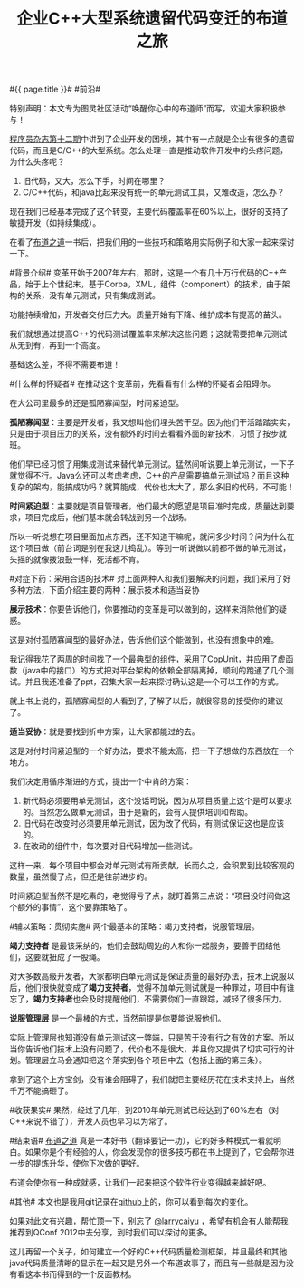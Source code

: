 ﻿---
layout: post
title: 企业C++大型系统遗留代码变迁的布道之旅
---
#{{ page.title }}#
#前沿#

特别声明：本文专为图灵社区活动“唤醒你心中的布道师”而写，欢迎大家积极参与！

[程序员杂志第十二期](http://www.programmer.com.cn/9072/)中讲到了企业开发的困境，其中有一点就是企业有很多的遗留代码，而且是C/C++的大型系统。怎么处理一直是推动软件开发中的头疼问题，为什么头疼呢？

 1. 旧代码，又大，怎么下手，时间在哪里？
 2. C/C++代码，和java比起来没有统一的单元测试工具，又难改造，怎么办？

现在我们已经基本完成了这个转变，主要代码覆盖率在60%以上，很好的支持了敏捷开发（如持续集成）。

在看了[布道之道](http://www.ituring.com.cn/book/736)一书后，把我们用的一些技巧和策略用实际例子和大家一起来探讨一下。

#背景介绍#
变革开始于2007年左右，那时，这是一个有几十万行代码的C++产品，始于上个世纪末，基于Corba，XML，组件（component）的技术，由于架构的关系，没有单元测试，只有集成测试。

功能持续增加，开发者交付压力大。质量开始有下降、维护成本有提高的苗头。

我们就想通过提高C++的代码测试覆盖率来解决这些问题；这就需要把单元测试从无到有，再到一个高度。

基础这么差，不得不需要布道！

#什么样的怀疑者#
在推动这个变革前，先看看有什么样的怀疑者会阻碍你。

在大公司里最多的还是孤陋寡闻型，时间紧迫型。

**孤陋寡闻型**：主要是开发者，我又想叫他们埋头苦干型。因为他们干活踏踏实实，只是由于项目压力的关系，没有额外的时间去看看外面的新技术，习惯了按步就班。

他们早已经习惯了用集成测试来替代单元测试。猛然间听说要上单元测试，一下子就觉得不行。Java么还可以考虑考虑，C++的产品需要搞单元测试吗？而且这种复杂的架构，能搞成功吗？就算能成，代价也太大了，那么多旧的代码，不可能！

**时间紧迫型**：主要就是项目管理者，他们最大的愿望是项目准时完成，质量达到要求，项目完成后，他们基本就会转战到另一个战场。

所以一听说想在项目里面加点东西，还不知道干嘛呢，就问多少时间？问为什么在这个项目做（前台词是别在我这儿捣乱）。等到一听说做以前都不做的单元测试，头摇的就像拨浪鼓一样，死活都不肯。

#对症下药：采用合适的技术#
对上面两种人和我们要解决的问题，我们采用了好多种方法，下面介绍主要的两种：展示技术和适当妥协

**展示技术**：你要告诉他们，你要推动的变革是可以做到的，这样来消除他们的疑惑。

这是对付孤陋寡闻型的最好办法，告诉他们这个能做到，也没有想象中的难。

我记得我花了两周的时间找了一个最典型的组件，采用了CppUnit，并应用了虚函数（java中的接口）的方式把对平台架构的依赖全部隔离掉，顺利的跑通了几个测试。并且我还准备了ppt，召集大家一起来探讨确认这是一个可以工作的方式。

就上书上说的，孤陋寡闻型的人看到了, 了解了以后，就很容易的接受你的建议了。

**适当妥协**：就是要找到折中方案，让大家都能过的去。

这是对付时间紧迫型的一个好办法，要求不能太高，把一下子想做的东西放在一个地方。

我们决定用循序渐进的方式，提出一个中肯的方案：

  1. 新代码必须要用单元测试，这个没话可说，因为从项目质量上这个是可以要求的。当然怎么做单元测试，由于是新的，会有人提供培训和帮助。
  2. 旧代码在改变时必须要用单元测试，因为改了代码，有测试保证这也是应该的。
  3. 在改动的组件中，每次要对旧代码增加一些测试。
  
这样一来，每个项目中都会对单元测试有所贡献，长而久之，会积累到比较客观的数量，虽然慢了点，但还是往前进步的。

时间紧迫型当然不是吃素的，老觉得亏了点，就盯着第三点说：“项目没时间做这个额外的事情”，这个要靠策略了。

#辅以策略：贯彻实施#
两个最基本的策略：竭力支持者，说服管理层。

**竭力支持者** 是最该采纳的，他们会鼓动周边的人和你一起服务，要善于团结他们，这要就扭成了一股绳。

对大多数高级开发者，大家都明白单元测试是保证质量的最好办法，技术上说服以后，他们很快就变成了**竭力支持者**，觉得不加单元测试就是一种罪过，项目中有谁忘了，**竭力支持者**也会及时提醒他们，不需要你们一直跟踪，减轻了很多压力。

**说服管理层** 是一个最棒的方式，当然前提是你要能说服他们。

实际上管理层也知道没有单元测试这一弊端，只是苦于没有行之有效的方案。所以当你告诉他们技术上没有问题了，代价也不是很大，并且你又提供了切实可行的计划。管理层立马会通知把这个落实到各个项目中去（包括上面的第三条）。

拿到了这个上方宝剑，没有谁会阻碍了，我们就把主要经历花在技术支持上，当然千万不能搞砸了。

#收获果实#
果然，经过了几年，到2010年单元测试已经达到了60%左右（对C++来说不错了），开发人员也早习以为常了。

#结束语#
[布道之道](http://www.ituring.com.cn/book/736) 真是一本好书（翻译要记一功），它的好多种模式一看就明白。如果你是个有经验的人，你会发现你的很多技巧都在书上提到了，它会帮你进一步的提炼升华，使你下次做的更好。

布道会使你有一种成就感，让我们一起来把这个软件行业变得越来越好吧。

#其他#
本文也是我用git记录在[github](https://github.com/larrycai/larrycai.github.com)上的，你可以看到每次的变化。

如果对此文有兴趣，帮忙顶一下，别忘了 [@larrycaiyu](http://weibo.com/larrycaiyu) ，希望有机会有人能帮我推荐到QConf 2012中去分享，到时我们可以探讨的更多。

这儿再留一个关子，如何建立一个好的C++代码质量检测框架，并且最终和其他java代码质量清晰的显示在一起又是另外一个布道故事了，而且有一些就是因为没有看这本书而得到的一个反面教材。